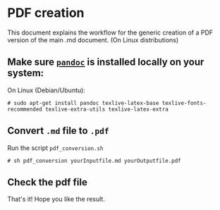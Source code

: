 # PDF creation

This document explains the workflow for the generic creation of a PDF version 
of the main .md document. (On Linux distributions)

## Make sure [`pandoc`](https://pandoc.org/) is installed locally on your system:
On Linux (Debian/Ubuntu):

    # sudo apt-get install pandoc texlive-latex-base texlive-fonts-recommended texlive-extra-utils texlive-latex-extra

## Convert `.md` file to `.pdf`
Run the script `pdf_conversion.sh`

    # sh pdf_conversion yourInputfile.md yourOutputfile.pdf

## Check the pdf file
That's it! Hope you like the result.